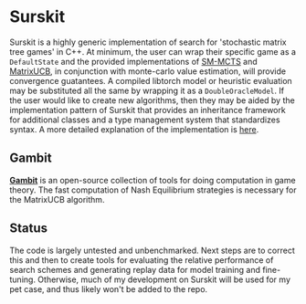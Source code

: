 # Surskit

Surskit is a highly generic implementation of search for 'stochastic matrix tree games' in C++.
At minimum, the user can wrap their specific game as a `DefaultState` and the provided implementations of [SM-MCTS](https://arxiv.org/abs/1804.09045) and [MatrixUCB](https://arxiv.org/abs/2006.05145), in conjunction with monte-carlo value estimation, will provide convergence guatantees. A compiled libtorch model or heuristic evaluation may be substituted all the same by wrapping it as a `DoubleOracleModel`.
If the user would like to create new algorithms, then they may be aided by the implementation pattern of Surskit that provides an inheritance framework for additional classes and a type management system that standardizes syntax. 
A more detailed explanation of the implementation is [here](https://github.com/baskuit/surskit/blob/master/src/readme.md).

## Gambit

**[Gambit](https://github.com/gambitproject/gambit)** is an open-source collection of tools for doing computation in game theory. 
The fast computation of Nash Equilibrium strategies is necessary for the MatrixUCB algorithm.

## Status
The code is largely untested and unbenchmarked. Next steps are to correct this and then to create tools for evaluating the relative performance of search schemes and generating replay data for model training and fine-tuning.
Otherwise, much of my development on Surskit will be used for my pet case, and thus likely won't be added to the repo.
